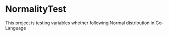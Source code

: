 # NormalityTest
This project is testing variables whether following Normal distribution in Go-Language

